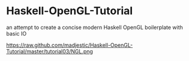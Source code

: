Haskell-OpenGL-Tutorial
=======================

an attempt to create a concise modern Haskell OpenGL boilerplate with basic IO

https://raw.github.com/madjestic/Haskell-OpenGL-Tutorial/master/tutorial03/NGL.png
